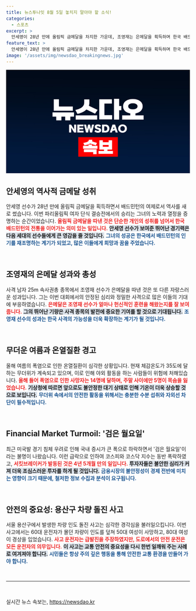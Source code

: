 ```yaml
---
title: 뉴스투나잇 8월 5일 놓치지 말아야 할 소식!
categories:
  - 스포츠
excerpt: >
  안세영이 28년 만에 올림픽 금메달을 차지한 가운데, 조영재는 은메달을 획득하며 한국 배드민턴의 역사를 새로 썼습니다. 여름 무더위 속 온열질환 14명 사망, 증시 폭락과 사고도 잇달아 발생해 긴장감이 감도는 하루였습니다.
feature_text: >
  안세영이 28년 만에 올림픽 금메달을 차지한 가운데, 조영재는 은메달을 획득하며 한국 배드민턴의 역사를 새로 썼습니다. 여름 무더위 속 온열질환 14명 사망, 증시 폭락과 사고도 잇달아 발생해 긴장감이 감도는 하루였습니다.
image: '/assets/img/newsdao_breakingnews.jpg'
---
```


<p><img src="/assets/img/newsdao_breakingnews.jpg" alt="pcversion 속보" /></p>

<h2 data-ke-size="size26">안세영의 역사적 금메달 성취</h2>

<p data-ke-size="size16">안세영 선수가 28년 만에 올림픽 금메달을 획득하면서 배드민턴의 여제로서 역사를 새로 썼습니다. 이번 파리올림픽 여자 단식 결승전에서의 승리는 그녀의 노력과 열정을 증명하는 순간이었습니다. <b><span style="color: #ee2323;">올림픽 금메달을 따낸 것은 단순한 개인의 성취를 넘어서 한국 배드민턴의 전통을 이어가는 의미 있는 일입니다.</span></b> <b><span style="background-color: #21538527;">안세영 선수가 보여준 뛰어난 경기력은 다음 세대의 선수들에게 큰 영감을 줄 것입니다.</span></b> <b><span style="color: #1a5490;">그녀의 성공은 한국에서 배드민턴의 인기를 재조명하는 계기가 되었고, 많은 이들에게 희망과 꿈을 주었습니다.</span></b></p>

<p data-ke-size="size16">&nbsp;</p>

<h2 data-ke-size="size26">조영재의 은메달 성과와 총성</h2>

<p data-ke-size="size16">사격 남자 25m 속사권총 종목에서 조영재 선수가 은메달을 따낸 것은 또 다른 자랑스러운 성과입니다. 그는 이번 대회에서의 안정된 심리와 정밀한 사격으로 많은 이들의 기대에 부응하였습니다. <b><span style="color: #ee2323;">은메달은 조영재 선수가 얼마나 헌신적인 훈련을 해왔는지를 잘 보여줍니다.</span></b> <b><span style="background-color: #21538527;">그의 뛰어난 기량은 사격 종목의 발전에 중요한 기여를 할 것으로 기대됩니다.</span></b> <b><span style="color: #1a5490;">조영재 선수의 성과는 한국 사격의 가능성을 더욱 확장하는 계기가 될 것입니다.</span></b></p>

<p data-ke-size="size16">&nbsp;</p>

<h2 data-ke-size="size26">무더운 여름과 온열질환 경고</h2>

<p data-ke-size="size16">올해 여름의 폭염으로 인한 온열질환이 심각한 상황입니다. 현재 체감온도가 35도에 달하는 무더위가 계속되고 있으며, 이로 인해 야외 활동을 하는 사람들이 위험에 처해있습니다. <b><span style="color: #ee2323;">올해 들어 폭염으로 인한 사망자는 14명에 달하며, 주말 사이에만 5명이 목숨을 잃었습니다.</span></b> <b><span style="background-color: #21538527;">기상청에 따르면 앞으로도 불안정한 대기 상태로 인해 기온이 더욱 상승할 것으로 보입니다.</span></b> <b><span style="color: #1a5490;">무더위 속에서의 안전한 활동을 위해서는 충분한 수분 섭취와 자외선 차단이 필수적입니다.</span></b></p>

<p data-ke-size="size16">&nbsp;</p>

<h2 data-ke-size="size26">Financial Market Turmoil: '검은 월요일'</h2>

<p data-ke-size="size16">최근 미국발 경기 침체 우려로 인해 국내 증시가 큰 폭으로 하락하면서 '검은 월요일'이라는 불명이 나왔습니다. 이런 급락으로 인하여 코스피와 코스닥 지수는 동반 폭락하였고, <b><span style="color: #ee2323;">서킷브레이커가 발동된 것은 4년 5개월 만의 일입니다.</span></b> <b><span style="background-color: #21538527;">투자자들은 불안한 심리가 커져 더욱 조심스러운 투자를 하게 될 것입니다.</span></b> <b><span style="color: #1a5490;">금융시장의 불안정성이 경제 전반에 미치는 영향이 크기 때문에, 철저한 정보 수집과 분석이 요구됩니다.</span></b></p>

<p data-ke-size="size16">&nbsp;</p>

<h2 data-ke-size="size26">안전의 중요성: 용산구 차량 돌진 사고</h2>

<p data-ke-size="size16">서울 용산구에서 발생한 차량 인도 돌진 사고는 심각한 경각심을 불러일으킵니다. 이번 사고에서는 60대 운전자가 몰던 차량이 인도를 덮쳐 50대 여성이 사망하고, 80대 여성이 경상을 입었습니다. <b><span style="color: #ee2323;">사고 운전자는 급발진을 주장하였지만, 도로에서의 안전 운전은 모든 운전자의 의무입니다.</span></b> <b><span style="background-color: #21538527;">이 사고는 교통 안전의 중요성을 다시 한번 일깨워 주는 사례로 여겨져야 합니다.</span></b> <b><span style="color: #1a5490;">시민들은 항상 주의 깊은 행동을 통해 안전한 교통 환경을 만들어 가야 합니다.</span></b></p>

<p data-ke-size="size16">&nbsp;</p>

<hr>

<p data-ke-size="size16">&nbsp;</p>
실시간 뉴스 속보는, <a href="https://newsdao.kr" rel="dofollow">https://newsdao.kr</a>


